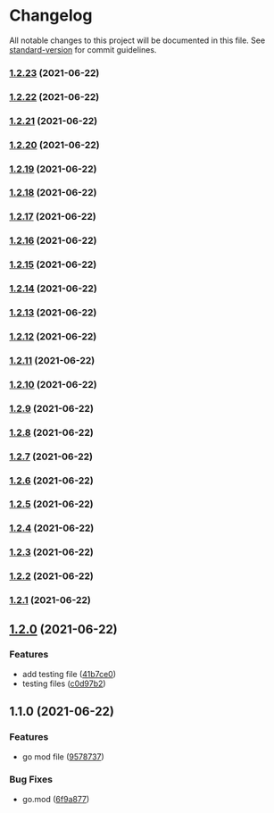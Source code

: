 # Changelog

All notable changes to this project will be documented in this file. See [standard-version](https://github.com/conventional-changelog/standard-version) for commit guidelines.

### [1.2.23](https://github.com/mradulr/testing/compare/v1.2.22...v1.2.23) (2021-06-22)

### [1.2.22](https://github.com/mradulr/testing/compare/v1.2.21...v1.2.22) (2021-06-22)

### [1.2.21](https://github.com/mradulr/testing/compare/v1.2.20...v1.2.21) (2021-06-22)

### [1.2.20](https://github.com/mradulr/testing/compare/v1.2.19...v1.2.20) (2021-06-22)

### [1.2.19](https://github.com/mradulr/testing/compare/v1.2.18...v1.2.19) (2021-06-22)

### [1.2.18](https://github.com/mradulr/testing/compare/v1.2.17...v1.2.18) (2021-06-22)

### [1.2.17](https://github.com/mradulr/testing/compare/v1.2.16...v1.2.17) (2021-06-22)

### [1.2.16](https://github.com/mradulr/testing/compare/v1.2.15...v1.2.16) (2021-06-22)

### [1.2.15](https://github.com/mradulr/testing/compare/v1.2.14...v1.2.15) (2021-06-22)

### [1.2.14](https://github.com/mradulr/testing/compare/v1.2.13...v1.2.14) (2021-06-22)

### [1.2.13](https://github.com/mradulr/testing/compare/v1.2.12...v1.2.13) (2021-06-22)

### [1.2.12](https://github.com/mradulr/testing/compare/v1.2.11...v1.2.12) (2021-06-22)

### [1.2.11](https://github.com/mradulr/testing/compare/v1.2.10...v1.2.11) (2021-06-22)

### [1.2.10](https://github.com/mradulr/testing/compare/v1.2.9...v1.2.10) (2021-06-22)

### [1.2.9](https://github.com/mradulr/testing/compare/v1.2.8...v1.2.9) (2021-06-22)

### [1.2.8](https://github.com/mradulr/testing/compare/v1.2.7...v1.2.8) (2021-06-22)

### [1.2.7](https://github.com/mradulr/testing/compare/v1.2.6...v1.2.7) (2021-06-22)

### [1.2.6](https://github.com/mradulr/testing/compare/v1.2.5...v1.2.6) (2021-06-22)

### [1.2.5](https://github.com/mradulr/testing/compare/v1.2.4...v1.2.5) (2021-06-22)

### [1.2.4](https://github.com/mradulr/testing/compare/v1.2.3...v1.2.4) (2021-06-22)

### [1.2.3](https://github.com/mradulr/testing/compare/v1.2.2...v1.2.3) (2021-06-22)

### [1.2.2](https://github.com/mradulr/testing/compare/v1.2.1...v1.2.2) (2021-06-22)

### [1.2.1](https://github.com/mradulr/testing/compare/v1.2.0...v1.2.1) (2021-06-22)

## [1.2.0](https://github.com/mradulr/testing/compare/v1.1.0...v1.2.0) (2021-06-22)


### Features

* add testing file ([41b7ce0](https://github.com/mradulr/testing/commit/41b7ce09d6678f9e4466bb7e7abee1af7504e1c4))
* testing files ([c0d97b2](https://github.com/mradulr/testing/commit/c0d97b2aa76e8732a3de35b3924a03990203149f))

## 1.1.0 (2021-06-22)


### Features

* go mod file ([9578737](https://github.com/mradulr/testing/commit/9578737ef1d5a8fea77336507f188d6e103d573e))


### Bug Fixes

* go.mod ([6f9a877](https://github.com/mradulr/testing/commit/6f9a8771828c6471945e582b8934b9572f5fa217))
